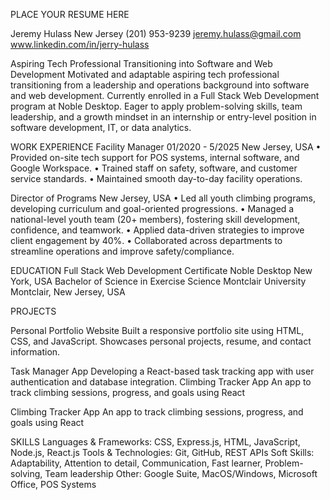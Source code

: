 PLACE YOUR RESUME HERE

Jeremy Hulass 
New Jersey (201) 953-9239  jeremy.hulass@gmail.com www.linkedin.com/in/jerry-hulass


Aspiring Tech Professional Transitioning into Software and Web Development 
Motivated and adaptable aspiring tech professional transitioning from a leadership and operations background into software and web development. Currently enrolled in a Full Stack Web Development program at Noble Desktop. Eager to apply problem-solving skills, team leadership, and a growth mindset in an internship or entry-level position in software development, IT, or data analytics. 

WORK EXPERIENCE 
 Facility Manager 										    01/2020 - 5/2025 New Jersey, USA 
• Provided on-site tech support for POS systems, internal software, and Google Workspace. 
• Trained staff on safety, software, and customer service standards. 
• Maintained smooth day-to-day facility operations. 

Director of Programs 									    New Jersey, USA 
• Led all youth climbing programs, developing curriculum and goal-oriented progressions. 
• Managed a national-level youth team (20+ members), fostering skill development, confidence, and teamwork. 
• Applied data-driven strategies to improve client engagement by 40%. 
• Collaborated across departments to streamline operations and improve safety/compliance. 


EDUCATION 
Full Stack Web Development Certificate 
Noble Desktop                                   New York, USA 
Bachelor of Science in Exercise Science 
Montclair University                            Montclair, New Jersey, USA 

PROJECTS 

Personal Portfolio Website 
Built a responsive portfolio site using HTML, CSS, and JavaScript. Showcases personal projects, resume, and contact information. 

Task Manager App 
Developing a React-based task tracking app with user authentication and database integration. Climbing Tracker App 
An app to track climbing sessions, progress, and goals using React 

Climbing Tracker App
An app to track climbing sessions, progress, and goals using React

SKILLS 
Languages & Frameworks: CSS, Express.js, HTML, JavaScript, Node.js, React.js 
Tools & Technologies: Git, GitHub, REST APIs 
Soft Skills: Adaptability, Attention to detail, Communication, Fast learner, Problem-solving, Team leadership Other: Google Suite, MacOS/Windows, Microsoft Office, POS Systems
